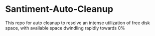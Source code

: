 # Santiment-Auto-Cleanup
This repo for auto cleanup to resolve an intense utilization of free disk space, with available space dwindling rapidly towards 0%
